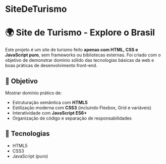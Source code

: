 # SiteDeTurismo

# 🌍 Site de Turismo - Explore o Brasil

Este projeto é um site de turismo feito **apenas com HTML, CSS e JavaScript puro**, sem frameworks ou bibliotecas externas. 
Foi criado com o objetivo de demonstrar domínio sólido das tecnologias básicas da web e boas práticas de desenvolvimento front-end.

## 🎯 Objetivo

Mostrar domínio prático de:
- Estruturação semântica com **HTML5**
- Estilização moderna com **CSS3** (incluindo Flexbox, Grid e variáveis)
- Interatividade com **JavaScript ES6+**
- Organização de código e separação de responsabilidades

## 🧱 Tecnologias

- HTML5
- CSS3
- JavaScript (puro)
